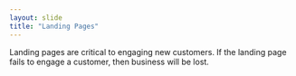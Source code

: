 ```yaml
---
layout: slide
title: "Landing Pages"
---
```

Landing pages are critical to engaging new customers.
If the landing page fails to engage a customer, then business will be lost.
